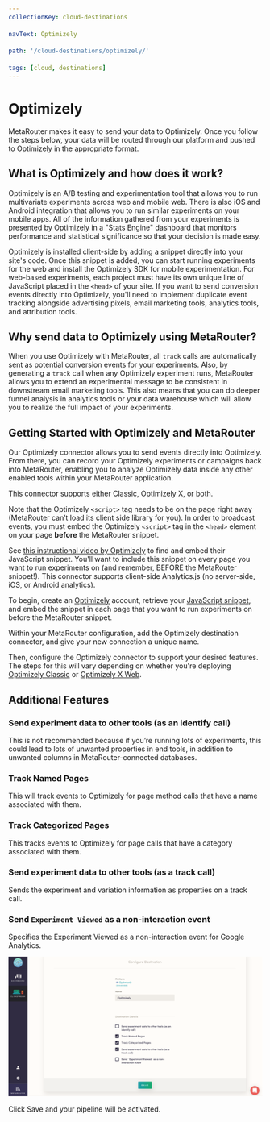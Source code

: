 ```yaml
---
collectionKey: cloud-destinations

navText: Optimizely

path: '/cloud-destinations/optimizely/'

tags: [cloud, destinations]
---
```


# Optimizely

MetaRouter makes it easy to send your data to Optimizely. Once you follow the steps below, your data will be routed through our platform and pushed to Optimizely in the appropriate format.

## What is Optimizely and how does it work?

Optimizely is an A/B testing and experimentation tool that allows you to run multivariate experiments across web and mobile web. There is also iOS and Android integration that allows you to run similar experiments on your mobile apps. All of the information gathered from your experiments is presented by Optimizely in a "Stats Engine" dashboard that monitors performance and statistical significance so that your decision is made easy.

Optimizely is installed client-side by adding a snippet directly into your site's code. Once this snippet is added, you can start running experiments for the web and install the Optimizely SDK for mobile experimentation. For web-based experiments, each project must have its own unique line of JavaScript placed in the `<head>` of your site. If you want to send conversion events directly into Optimizely, you'll need to implement duplicate event tracking alongside advertising pixels, email marketing tools, analytics tools, and attribution tools.

## Why send data to Optimizely using MetaRouter?

When you use Optimizely with MetaRouter, all `track` calls are automatically sent as potential conversion events for your experiments. Also, by generating a `track` call when any Optimizely experiment runs, MetaRouter allows you to extend an experimental message to be consistent in downstream email marketing tools. This also means that you can do deeper funnel analysis in analytics tools or your data warehouse which will allow you to realize the full impact of your experiments.

## Getting Started with Optimizely and MetaRouter

Our Optimizely connector allows you to send events directly into Optimizely. From there, you can record your Optimizely experiments or campaigns back into MetaRouter, enabling you to analyze Optimizely data inside any other enabled tools within your MetaRouter application.

This connector supports either Classic, Optimizely X, or both.

Note that the Optimizely `<script>` tag needs to be on the page right away (MetaRouter can’t load its client side library for you). In order to broadcast events, you must embed the Optimizely `<script>` tag in the `<head>` element on your page <b>before</b> the MetaRouter snippet.

See [this instructional video by Optimizely](https://help.optimizely.com/Set_Up_Optimizely/Implement_the_snippet_for_Optimizely_Classic) to find and embed their JavaScript snippet. You'll want to include this snippet on every page you want to run experiments on (and remember, BEFORE the MetaRouter snippet!). This connector supports client-side Analytics.js (no server-side, iOS, or Android analytics).

To begin, create an [Optimizely](https://www.optimizely.com/) account, retrieve your [JavaScript snippet](https://help.optimizely.com/Set_Up_Optimizely/Implement_the_snippet_for_Optimizely_Classic), and embed the snippet in each page that you want to run experiments on before the MetaRouter snippet.

Within your MetaRouter configuration, add the Optimizely destination connector, and give your new connection a unique name.

Then, configure the Optimizely connector to support your desired features. The steps for this will vary depending on whether you're deploying [Optimizely Classic](https://help.optimizely.com/Measure_success%3A_Track_visitor_behaviors/Custom_event_goals_in_Optimizely_Classic) or [Optimizely X Web](https://help.optimizely.com/Build_Campaigns_and_Experiments/Custom_events_in_Optimizely_X).

## Additional Features

### Send experiment data to other tools (as an identify call)

This is not recommended because if you’re running lots of experiments, this could lead to lots of unwanted properties in end tools, in addition to unwanted columns in MetaRouter-connected databases.

### Track Named Pages

This will track events to Optimizely for page method calls that have a name associated with them.

### Track Categorized Pages

This tracks events to Optimizely for page calls that have a category associated with them.

### Send experiment data to other tools (as a track call)

Sends the experiment and variation information as properties on a track call.

### Send `Experiment Viewed` as a non-interaction event

Specifies the Experiment Viewed as a non-interaction event for Google Analytics.

![optimizely1](/images/optimizely1v2.png)

Click Save and your pipeline will be activated.
